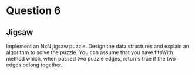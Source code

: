 # Question 6
## Jigsaw
Implement an NxN jigsaw puzzle. Design the data structures and explain an algorithm to solve the puzzle. You can assume that you have fitsWith method which, when passed two puzzle edges, returns true if the two edges belong together.

